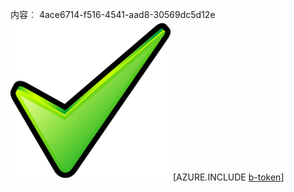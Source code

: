 内容︰ 4ace6714-f516-4541-aad8-30569dc5d12e![图像](ac3d8976-c0e6-4d0d-a7b4-2107b931d80a.png)
[AZURE.INCLUDE [b-token](9bca4028-9175-4035-8455-78a8e1596d8a.md)]

